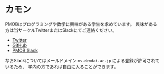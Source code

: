 # カモン

PMOBはプログラミングや数学に興味がある学生を求めています。
興味がある方は当サークルTwitterまたはSlackにてご連絡ください。

- [Twitter](https://twitter.com/PMOB_)
- [GitHub](https://github.com/PMOB)
- [PMOB Slack](https://pmob.slack.com)

なおSlackについてはメールドメイン `ms.dendai.ac.jp` による登録が許可されているため、
学内の方であれば自由に入ることができます。
